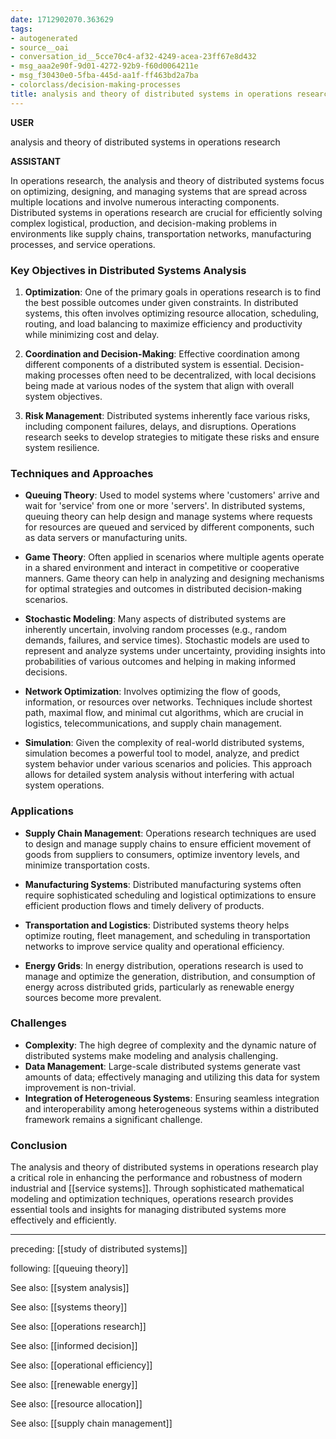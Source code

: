 ```yaml
---
date: 1712902070.363629
tags:
- autogenerated
- source__oai
- conversation_id__5cce70c4-af32-4249-acea-23ff67e8d432
- msg_aaa2e90f-9d01-4272-92b9-f60d0064211e
- msg_f30430e0-5fba-445d-aa1f-ff463bd2a7ba
- colorclass/decision-making-processes
title: analysis and theory of distributed systems in operations research
---
```


**USER**

analysis and theory of distributed systems in operations research


**ASSISTANT**

In operations research, the analysis and theory of distributed systems focus on optimizing, designing, and managing systems that are spread across multiple locations and involve numerous interacting components. Distributed systems in operations research are crucial for efficiently solving complex logistical, production, and decision-making problems in environments like supply chains, transportation networks, manufacturing processes, and service operations.

### Key Objectives in Distributed Systems Analysis

1. **Optimization**: One of the primary goals in operations research is to find the best possible outcomes under given constraints. In distributed systems, this often involves optimizing resource allocation, scheduling, routing, and load balancing to maximize efficiency and productivity while minimizing cost and delay.

2. **Coordination and Decision-Making**: Effective coordination among different components of a distributed system is essential. Decision-making processes often need to be decentralized, with local decisions being made at various nodes of the system that align with overall system objectives.

3. **Risk Management**: Distributed systems inherently face various risks, including component failures, delays, and disruptions. Operations research seeks to develop strategies to mitigate these risks and ensure system resilience.

### Techniques and Approaches

- **Queuing Theory**: Used to model systems where 'customers' arrive and wait for 'service' from one or more 'servers'. In distributed systems, queuing theory can help design and manage systems where requests for resources are queued and serviced by different components, such as data servers or manufacturing units.

- **Game Theory**: Often applied in scenarios where multiple agents operate in a shared environment and interact in competitive or cooperative manners. Game theory can help in analyzing and designing mechanisms for optimal strategies and outcomes in distributed decision-making scenarios.

- **Stochastic Modeling**: Many aspects of distributed systems are inherently uncertain, involving random processes (e.g., random demands, failures, and service times). Stochastic models are used to represent and analyze systems under uncertainty, providing insights into probabilities of various outcomes and helping in making informed decisions.

- **Network Optimization**: Involves optimizing the flow of goods, information, or resources over networks. Techniques include shortest path, maximal flow, and minimal cut algorithms, which are crucial in logistics, telecommunications, and supply chain management.

- **Simulation**: Given the complexity of real-world distributed systems, simulation becomes a powerful tool to model, analyze, and predict system behavior under various scenarios and policies. This approach allows for detailed system analysis without interfering with actual system operations.

### Applications

- **Supply Chain Management**: Operations research techniques are used to design and manage supply chains to ensure efficient movement of goods from suppliers to consumers, optimize inventory levels, and minimize transportation costs.

- **Manufacturing Systems**: Distributed manufacturing systems often require sophisticated scheduling and logistical optimizations to ensure efficient production flows and timely delivery of products.

- **Transportation and Logistics**: Distributed systems theory helps optimize routing, fleet management, and scheduling in transportation networks to improve service quality and operational efficiency.

- **Energy Grids**: In energy distribution, operations research is used to manage and optimize the generation, distribution, and consumption of energy across distributed grids, particularly as renewable energy sources become more prevalent.

### Challenges

- **Complexity**: The high degree of complexity and the dynamic nature of distributed systems make modeling and analysis challenging.
- **Data Management**: Large-scale distributed systems generate vast amounts of data; effectively managing and utilizing this data for system improvement is non-trivial.
- **Integration of Heterogeneous Systems**: Ensuring seamless integration and interoperability among heterogeneous systems within a distributed framework remains a significant challenge.

### Conclusion

The analysis and theory of distributed systems in operations research play a critical role in enhancing the performance and robustness of modern industrial and [[service systems]]. Through sophisticated mathematical modeling and optimization techniques, operations research provides essential tools and insights for managing distributed systems more effectively and efficiently.


---

preceding: [[study of distributed systems]]  


following: [[queuing theory]]

See also: [[system analysis]]


See also: [[systems theory]]


See also: [[operations research]]


See also: [[informed decision]]


See also: [[operational efficiency]]


See also: [[renewable energy]]


See also: [[resource allocation]]


See also: [[supply chain management]]